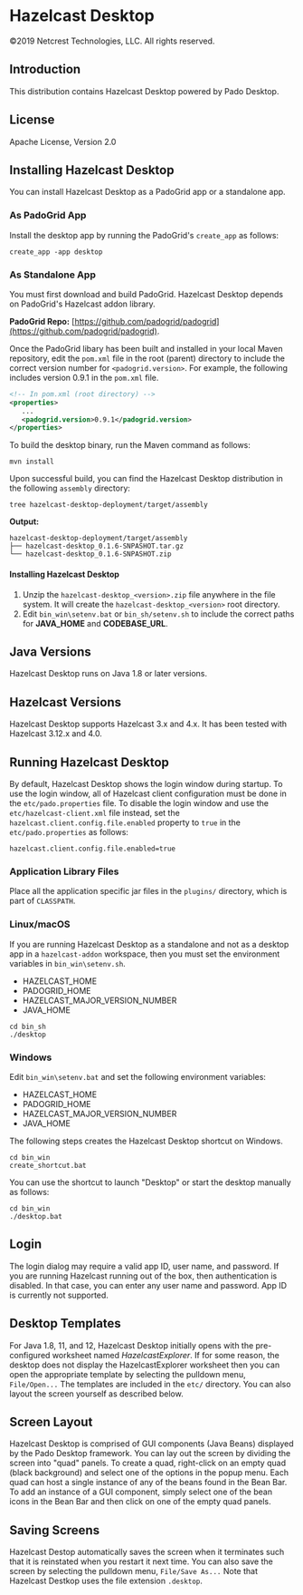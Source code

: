 # Hazelcast Desktop

©2019 Netcrest Technologies, LLC. All rights reserved.

## Introduction

This distribution contains Hazelcast Desktop powered by Pado Desktop.

## License
Apache License, Version 2.0

## Installing Hazelcast Desktop

You can install Hazelcast Desktop as a PadoGrid app or a standalone app.

### As PadoGrid App

Install the desktop app by running the PadoGrid's `create_app` as follows:

```console
create_app -app desktop
```

### As Standalone App

You must first download and build PadoGrid. Hazelcast Desktop depends on PadoGrid's Hazelcast addon library.

**PadoGrid Repo:** [https://github.com/padogrid/padogrid](https://github.com/padogrid/padogrid). 

Once the PadoGrid libary has been built and installed in your local Maven repository, edit the `pom.xml` file in the root (parent) directory to include the correct version number for `<padogrid.version>`. For example, the following includes version 0.9.1 in the `pom.xml` file.

```xml
<!-- In pom.xml (root directory) -->
<properties>
   ...
   <padogrid.version>0.9.1</padogrid.version>
</properties>
```

To build the desktop binary, run the Maven command as follows:

```console
mvn install
```

Upon successful build, you can find the Hazelcast Desktop distribution in the following `assembly` directory:

```console
tree hazelcast-desktop-deployment/target/assembly
```

**Output:**

```console
hazelcast-desktop-deployment/target/assembly
├── hazelcast-desktop_0.1.6-SNPASHOT.tar.gz
└── hazelcast-desktop_0.1.6-SNPASHOT.zip
```

#### Installing Hazelcast Desktop

1. Unzip the `hazelcast-desktop_<version>.zip` file anywhere in the file system. It will create the `hazelcast-desktop_<version>` root directory.
2. Edit `bin_win\setenv.bat` or `bin_sh/setenv.sh` to include the correct paths for **JAVA_HOME** and **CODEBASE_URL**.

## Java Versions

Hazelcast Desktop runs on Java 1.8 or later versions.

## Hazelcast Versions

Hazelcast Desktop supports Hazelcast 3.x and 4.x. It has been tested with Hazelcast 3.12.x and 4.0.


## Running Hazelcast Desktop

By default, Hazelcast Desktop shows the login window during startup. To use the login window, all of Hazelcast client configuration must be done in the `etc/pado.properties` file. To disable the login window and use the `etc/hazelcast-client.xml` file instead, set the `hazelcast.client.config.file.enabled` property to `true` in the `etc/pado.properties` as follows:

```console
hazelcast.client.config.file.enabled=true
```

### Application Library Files

Place all the application specific jar files in the `plugins/` directory, which is part of `CLASSPATH`.

### Linux/macOS

If you are running Hazelcast Desktop as a standalone and not as a desktop app in a `hazelcast-addon` workspace, then you must set the environment variables in `bin_win\setenv.sh`.

- HAZELCAST_HOME
- PADOGRID_HOME
- HAZELCAST_MAJOR_VERSION_NUMBER
- JAVA_HOME

```console
cd bin_sh
./desktop
```

### Windows

Edit `bin_win\setenv.bat` and set the following environment variables:

- HAZELCAST_HOME
- PADOGRID_HOME
- HAZELCAST_MAJOR_VERSION_NUMBER
- JAVA_HOME

The following steps creates the Hazelcast Desktop shortcut on Windows.

```console
cd bin_win
create_shortcut.bat
```

You can use the shortcut to launch "Desktop" or start the desktop manually as follows:

```console
cd bin_win
./desktop.bat
```

## Login

The login dialog may require a valid app ID, user name, and password. If you are running Hazelcast running out of the box, then authentication is disabled. In that case, you can enter any user name and password. App ID is currently not supported.


## Desktop Templates

For Java 1.8, 11, and 12, Hazelcast Desktop initially opens with the pre-configured worksheet named *HazelcastExplorer*. If for some reason, the desktop does not display the HazelcastExplorer worksheet then you can open the appropriate template by selecting the pulldown menu, `File/Open...` The templates are included in the `etc/` directory. You can also layout the screen yourself as described below.

## Screen Layout

Hazelcast Desktop is comprised of GUI components (Java Beans) displayed by the Pado Desktop framework. You can lay out the screen by dividing the screen into "quad" panels. To create a quad, right-click on an empty quad (black background) and select one of the options in the popup menu. Each quad can host a single instance of any of the beans found in the Bean Bar. To add an instance of a GUI component, simply select one of the bean icons in the Bean Bar and then click on one of the empty quad panels.

## Saving Screens

Hazelcast Destop automatically saves the screen when it terminates such that it is reinstated when you restart it next time. You can also save the screen by selecting the pulldown menu, `File/Save As...` Note that Hazelcast Destkop uses the file extension `.desktop`.
